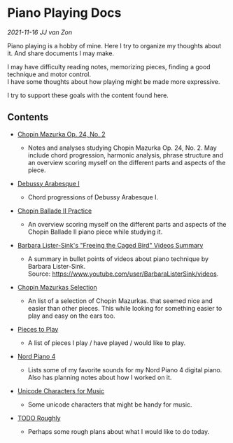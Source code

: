 Piano Playing Docs
==================

*2021-11-16 JJ van Zon*

Piano playing is a hobby of mine. Here I try to organize my thoughts about it. And share documents I may make.

I may have difficulty reading notes, memorizing pieces, finding a good technique and motor control.  
I have some thoughts about how playing might be made more expressive.  

I try to support these goals with the content found here.  

Contents
--------

- [Chopin Mazurka Op. 24, No. 2](chopin-mazurka-op-24-no-2)

    - Notes and analyses studying Chopin Mazurka Op. 24, No. 2. May include chord progression, harmonic analysis, phrase structure and an overview scoring myself on the different parts and aspects of the piece.

- [Debussy Arabesque I](debussy-arabesque-1)

    - Chord progressions of Debussy Arabesque I.

- [Chopin Ballade II Practice](chopin-ballade-2-practice.md)

    - An overview scoring myself on the different parts and aspects of the Chopin Ballade II piano piece while studying it.

- [Barbara Lister-Sink's "Freeing the Caged Bird" Videos Summary](barbara-lister-sink-freeing-the-caged-bird-videos-summary.md)

    - A summary in bullet points of videos about piano technique by Barbara Lister-Sink.  
      Source: https://www.youtube.com/user/BarbaraListerSink/videos.  

- [Chopin Mazurkas Selection](chopin-mazurka-selection.md)

    - An list of a selection of Chopin Mazurkas. that seemed nice and easier than other pieces. This while looking for something easier to play and easy on the ears too.

- [Pieces to Play](pieces-to-play.md)

    - A list of pieces I play / have played / would like to play.

- [Nord Piano 4](nord-piano-4)

    - Lists some of my favorite sounds for my Nord Piano 4 digital piano. Also has planning notes about how I worked on it.

- [Unicode Characters for Music](unicode-characters-for-music.md)

    - Some unicode characters that might be handy for music.

- [TODO Roughly](todo-roughly.md)

    - Perhaps some rough plans about what I would like to do today.